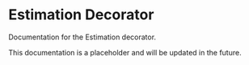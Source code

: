 # Estimation Decorator

Documentation for the Estimation decorator.

This documentation is a placeholder and will be updated in the future.
